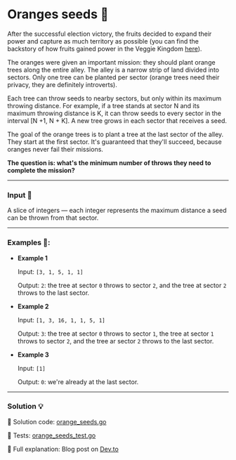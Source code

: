 # Oranges seeds 🍊

After the successful election victory, the fruits decided to expand their power and capture as much territory as possible (you can find the backstory of how fruits gained power in the Veggie Kingdom [here](../fruit_sabotage/README.md)).

The oranges were given an important mission: they should plant orange trees along the entire alley. The alley is a narrow strip of land divided into sectors. Only one tree can be planted per sector (orange trees need their privacy, they are definitely introverts).

Each tree can throw seeds to nearby sectors, but only within its maximum throwing distance. For example, if a tree stands at sector N and its maximum throwing distance is K, it can throw seeds to every sector in the interval [N +1, N + K]. A new tree grows in each sector that receives a seed.

The goal of the orange trees is to plant a tree at the last sector of the alley. They start at the first sector. It's guaranteed that they'll succeed, because oranges never fail their missions.

**The question is: what's the minimum number of throws they need to complete the mission?**

---

### Input 🍎
A slice of integers — each integer represents the maximum distance a seed can be thrown from that sector.  

---

### Examples 🍉:

- **Example 1**

    Input: `[3, 1, 5, 1, 1]`

    Output: `2`: the tree at sector `0` throws to sector `2`, and the tree at sector `2` throws to the last sector.

- **Example 2**

    Input: `[1, 3, 16, 1, 1, 5, 1]`

    Output: `3`: the tree at sector `0` throws to sector `1`, the tree at sector `1` throws to sector `2`, and the tree ar sector `2` throws to the last sector.

- **Example 3**

    Input: `[1]`

    Output: `0`: we're already at the last sector.

---

### Solution 💡

🧠 Solution code: [orange_seeds.go](./orange_seeds.go)

🧪 Tests: [orange_seeds_test.go](./orange_seeds_test.go)

📖 Full explanation: Blog post on [Dev.to](https://dev.to/asparagos/go-coding-with-asparagos-can-oranges-sow-the-seeds-of-discord-in-linear-time-1643)

